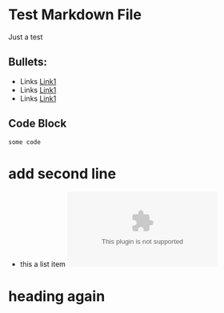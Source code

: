# Test Markdown File
Just a test
## Bullets:
* Links [Link1](https://example.com)
* Links [Link1](https://example.com)
* Links [Link1](https://example.com)
## Code Block
```
some code
```

# add second line
* this a list item
![what about an image?](example.com)

# heading again
